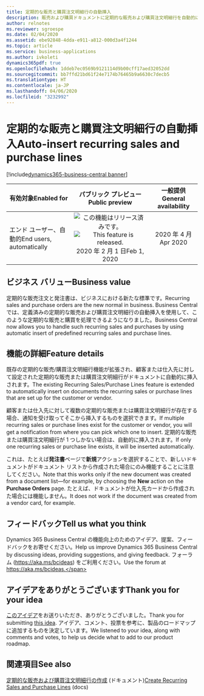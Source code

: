 ```yaml
---
title: 定期的な販売と購買注文明細行の自動挿入
description: 販売および購買ドキュメントに定期的な販売および購買注文明細行を自動的に挿入できるようになりました。
author: relnotes
ms.reviewer: sgroespe
ms.date: 02/04/2020
ms.assetid: ebe92848-4dda-e911-a812-000d3a4f1244
ms.topic: article
ms.service: business-applications
ms.author: ivkoleti
dynamics365pdf: true
ms.openlocfilehash: 1ddeb7ec0569b9121114d9b00cff17aed32052dd
ms.sourcegitcommit: bb7ffd21bd61f24e7174b76465b9a6630c7decb5
ms.translationtype: HT
ms.contentlocale: ja-JP
ms.lasthandoff: 04/06/2020
ms.locfileid: "3232992"
---
```

# <a name="auto-insert-recurring-sales-and-purchase-lines"></a><span data-ttu-id="839e6-103">定期的な販売と購買注文明細行の自動挿入</span><span class="sxs-lookup"><span data-stu-id="839e6-103">Auto-insert recurring sales and purchase lines</span></span>
[!include[dynamics365-business-central banner](../includes/dynamics365-business-central.md)]

| <span data-ttu-id="839e6-104">有効対象</span><span class="sxs-lookup"><span data-stu-id="839e6-104">Enabled for</span></span>    |  <span data-ttu-id="839e6-105">パブリック プレビュー</span><span class="sxs-lookup"><span data-stu-id="839e6-105">Public preview</span></span> | <span data-ttu-id="839e6-106">一般提供</span><span class="sxs-lookup"><span data-stu-id="839e6-106">General availability</span></span> | 
| ---------- | :----------: |:----------: |
|<span data-ttu-id="839e6-107">エンド ユーザー、自動的</span><span class="sxs-lookup"><span data-stu-id="839e6-107">End users, automatically</span></span>|<span data-ttu-id="839e6-108">![この機能はリリース済みです。](/dynamics365-release-plan/media/green-checkmark.png "この機能はリリース済みです。")</span><span class="sxs-lookup"><span data-stu-id="839e6-108">![This feature is released.](/dynamics365-release-plan/media/green-checkmark.png "This feature is released.")</span></span> <span data-ttu-id="839e6-109">2020 年 2 月 1 日</span><span class="sxs-lookup"><span data-stu-id="839e6-109">Feb 1, 2020</span></span>| <span data-ttu-id="839e6-110">2020 年 4 月</span><span class="sxs-lookup"><span data-stu-id="839e6-110">Apr 2020</span></span>|


## <a name="business-value"></a><span data-ttu-id="839e6-111">ビジネス バリュー</span><span class="sxs-lookup"><span data-stu-id="839e6-111">Business value</span></span>
<!-- bv start -->
<span data-ttu-id="839e6-112">定期的な販売注文と発注書は、ビジネスにおける新たな標準です。</span><span class="sxs-lookup"><span data-stu-id="839e6-112">Recurring sales and purchase orders are the new normal in business.</span></span> <span data-ttu-id="839e6-113">Business Central では、定義済みの定期的な販売および購買注文明細行の自動挿入を使用して、このような定期的な販売と購買を処理できるようになりました。</span><span class="sxs-lookup"><span data-stu-id="839e6-113">Business Central now allows you to handle such recurring sales and purchases by using automatic insert of predefined recurring sales and purchase lines.</span></span>
<!-- bv end -->



## <a name="feature-details"></a><span data-ttu-id="839e6-114">機能の詳細</span><span class="sxs-lookup"><span data-stu-id="839e6-114">Feature details</span></span>
<!--feature detail start -->
<span data-ttu-id="839e6-115">既存の定期的な販売/購買注文明細行機能が拡張され、顧客または仕入先に対して設定された定期的な販売または購買注文明細行がドキュメントに自動的に挿入されます。</span><span class="sxs-lookup"><span data-stu-id="839e6-115">The existing Recurring Sales/Purchase Lines feature is extended to automatically insert on documents the recurring sales or purchase lines that are set up for the customer or vendor.</span></span> 

<span data-ttu-id="839e6-116">顧客または仕入先に対して複数の定期的な販売または購買注文明細行が存在する場合、通知を受け取ってそこから挿入するものを選択できます。</span><span class="sxs-lookup"><span data-stu-id="839e6-116">If multiple recurring sales or purchase lines exist for the customer or vendor, you will get a notification from where you can pick which one to insert.</span></span> <span data-ttu-id="839e6-117">定期的な販売または購買注文明細行が 1 つしかない場合は、自動的に挿入されます。</span><span class="sxs-lookup"><span data-stu-id="839e6-117">If only one recurring sales or purchase line exists, it will be inserted automatically.</span></span>

<span data-ttu-id="839e6-118">これは、たとえば**発注書**ページで**新規**アクションを選択することで、新しいドキュメントがドキュメント リストから作成された場合にのみ機能することに注意してください。</span><span class="sxs-lookup"><span data-stu-id="839e6-118">Note that this works only if the new document was created from a document list—for example, by choosing the **New** action on the **Purchase Orders** page.</span></span> <span data-ttu-id="839e6-119">たとえば、ドキュメントが仕入先カードから作成された場合には機能しません。</span><span class="sxs-lookup"><span data-stu-id="839e6-119">It does not work if the document was created from a vendor card, for example.</span></span>
<!--feature detail end -->






## <a name="tell-us-what-you-think"></a><span data-ttu-id="839e6-120">フィードバック</span><span class="sxs-lookup"><span data-stu-id="839e6-120">Tell us what you think</span></span>
<span data-ttu-id="839e6-121">Dynamics 365 Business Central の機能向上のためのアイデア、提案、フィードバックをお寄せください。</span><span class="sxs-lookup"><span data-stu-id="839e6-121">Help us improve Dynamics 365 Business Central by discussing ideas, providing suggestions, and giving feedback.</span></span> <span data-ttu-id="839e6-122">フォーラム (https://aka.ms/bcideas) をご利用ください。</span><span class="sxs-lookup"><span data-stu-id="839e6-122">Use the forum at https://aka.ms/bcideas.</span></span>



## <a name="thank-you-for-your-idea"></a><span data-ttu-id="839e6-123">アイデアをありがとうございます</span><span class="sxs-lookup"><span data-stu-id="839e6-123">Thank you for your idea</span></span>
<span data-ttu-id="839e6-124">[このアイデア](https://experience.dynamics.com/ideas/idea/?ideaid=0ca18002-ca4f-e911-867a-0003ff68d4ef)をお送りいただき、ありがとうございました。</span><span class="sxs-lookup"><span data-stu-id="839e6-124">Thank you for submitting [this idea](https://experience.dynamics.com/ideas/idea/?ideaid=0ca18002-ca4f-e911-867a-0003ff68d4ef).</span></span> <span data-ttu-id="839e6-125">アイデア、コメント、投票を参考に、製品のロードマップに追加するものを決定しています。</span><span class="sxs-lookup"><span data-stu-id="839e6-125">We listened to your idea, along with comments and votes, to help us decide what to add to our product roadmap.</span></span>

## <a name="see-also"></a><span data-ttu-id="839e6-126">関連項目</span><span class="sxs-lookup"><span data-stu-id="839e6-126">See also</span></span>


<!--docs start-->
<span data-ttu-id="839e6-127">[定期的な販売および購買注文明細行の作成](https://docs.microsoft.com/dynamics365/business-central/sales-how-work-standard-lines) (ドキュメント)</span><span class="sxs-lookup"><span data-stu-id="839e6-127">[Create Recurring Sales and Purchase Lines](https://docs.microsoft.com/dynamics365/business-central/sales-how-work-standard-lines) (docs)</span></span>
<!--docs end-->

